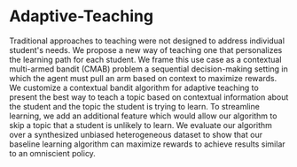 # Adaptive-Teaching
Traditional approaches to teaching were not designed to address individual student's needs. We propose a new way of teaching one that personalizes the learning path for each student. We frame this use case as a contextual multi-armed bandit (CMAB) problem a sequential decision-making setting in which the agent must pull an arm based on context to maximize rewards. We customize a contextual bandit algorithm for adaptive teaching to present the best way to teach a topic based on contextual information about the student and the topic the student is trying to learn. To streamline learning, we add an additional feature which would allow our algorithm to skip a topic that a student is unlikely to learn. We evaluate our algorithm over a synthesized unbiased heterogeneous dataset to show that our baseline learning algorithm can maximize rewards to achieve results similar to an omniscient policy.
